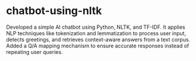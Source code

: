 # chatbot-using-nltk
Developed a simple AI chatbot using Python, NLTK, and TF-IDF. It applies NLP techniques like tokenization and lemmatization to process user input, detects greetings, and retrieves context-aware answers from a text corpus. Added a Q/A mapping mechanism to ensure accurate responses instead of repeating user queries.

